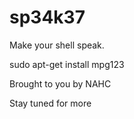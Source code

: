 # sp34k37
Make your shell speak.

sudo apt-get install mpg123


Brought to you by NAHC



Stay tuned for more
